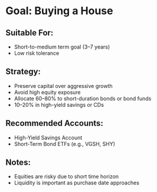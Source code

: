 # Goal: Buying a House

## Suitable For:
- Short-to-medium term goal (3–7 years)
- Low risk tolerance

## Strategy:
- Preserve capital over aggressive growth
- Avoid high equity exposure
- Allocate 60–80% to short-duration bonds or bond funds
- 10–20% in high-yield savings or CDs

## Recommended Accounts:
- High-Yield Savings Account
- Short-Term Bond ETFs (e.g., VGSH, SHY)

## Notes:
- Equities are risky due to short time horizon
- Liquidity is important as purchase date approaches
